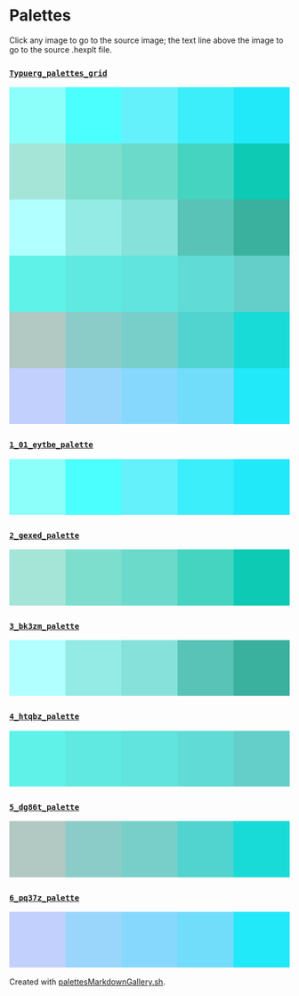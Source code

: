 # Palettes

Click any image to go to the source image; the text line above the image to go to the source .hexplt file.

### [`Typuerg_palettes_grid`](Typuerg_palettes_grid.hexplt)

[ ![Typuerg_palettes_grid.png](Typuerg_palettes_grid.png) ](Typuerg_palettes_grid.png)

### [`1_01_eytbe_palette`](1_01_eytbe_palette.hexplt)

[ ![1_01_eytbe_palette.png](1_01_eytbe_palette.png) ](1_01_eytbe_palette.png)

### [`2_gexed_palette`](2_gexed_palette.hexplt)

[ ![2_gexed_palette.png](2_gexed_palette.png) ](2_gexed_palette.png)

### [`3_bk3zm_palette`](3_bk3zm_palette.hexplt)

[ ![3_bk3zm_palette.png](3_bk3zm_palette.png) ](3_bk3zm_palette.png)

### [`4_htqbz_palette`](4_htqbz_palette.hexplt)

[ ![4_htqbz_palette.png](4_htqbz_palette.png) ](4_htqbz_palette.png)

### [`5_dg86t_palette`](5_dg86t_palette.hexplt)

[ ![5_dg86t_palette.png](5_dg86t_palette.png) ](5_dg86t_palette.png)

### [`6_pq37z_palette`](6_pq37z_palette.hexplt)

[ ![6_pq37z_palette.png](6_pq37z_palette.png) ](6_pq37z_palette.png)

Created with [palettesMarkdownGallery.sh](https://github.com/earthbound19/_ebDev/blob/master/scripts/imgAndVideo/palettesMarkdownGallery.sh).